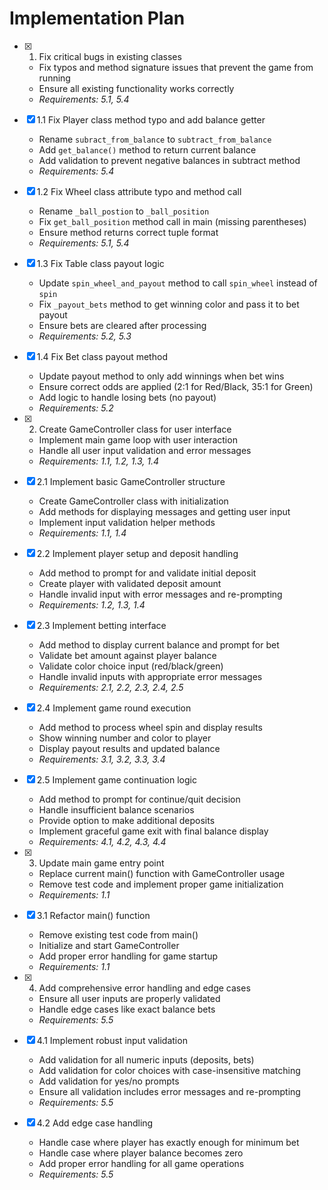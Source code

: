 # Implementation Plan

- [x] 1. Fix critical bugs in existing classes





  - Fix typos and method signature issues that prevent the game from running
  - Ensure all existing functionality works correctly
  - _Requirements: 5.1, 5.4_

- [x] 1.1 Fix Player class method typo and add balance getter


  - Rename `subract_from_balance` to `subtract_from_balance`
  - Add `get_balance()` method to return current balance
  - Add validation to prevent negative balances in subtract method
  - _Requirements: 5.4_

- [x] 1.2 Fix Wheel class attribute typo and method call


  - Rename `_ball_postion` to `_ball_position` 
  - Fix `get_ball_position` method call in main (missing parentheses)
  - Ensure method returns correct tuple format
  - _Requirements: 5.1, 5.4_




- [x] 1.3 Fix Table class payout logic
  - Update `spin_wheel_and_payout` method to call `spin_wheel` instead of `spin`
  - Fix `_payout_bets` method to get winning color and pass it to bet payout
  - Ensure bets are cleared after processing
  - _Requirements: 5.2, 5.3_

- [x] 1.4 Fix Bet class payout method
  - Update payout method to only add winnings when bet wins
  - Ensure correct odds are applied (2:1 for Red/Black, 35:1 for Green)
  - Add logic to handle losing bets (no payout)
  - _Requirements: 5.2_

- [x] 2. Create GameController class for user interface






  - Implement main game loop with user interaction
  - Handle all user input validation and error messages
  - _Requirements: 1.1, 1.2, 1.3, 1.4_

- [x] 2.1 Implement basic GameController structure


  - Create GameController class with initialization
  - Add methods for displaying messages and getting user input
  - Implement input validation helper methods
  - _Requirements: 1.1, 1.4_

- [x] 2.2 Implement player setup and deposit handling


  - Add method to prompt for and validate initial deposit
  - Create player with validated deposit amount
  - Handle invalid input with error messages and re-prompting
  - _Requirements: 1.2, 1.3, 1.4_

- [x] 2.3 Implement betting interface


  - Add method to display current balance and prompt for bet
  - Validate bet amount against player balance
  - Validate color choice input (red/black/green)
  - Handle invalid inputs with appropriate error messages
  - _Requirements: 2.1, 2.2, 2.3, 2.4, 2.5_

- [x] 2.4 Implement game round execution


  - Add method to process wheel spin and display results
  - Show winning number and color to player
  - Display payout results and updated balance
  - _Requirements: 3.1, 3.2, 3.3, 3.4_



- [x] 2.5 Implement game continuation logic





  - Add method to prompt for continue/quit decision
  - Handle insufficient balance scenarios
  - Provide option to make additional deposits
  - Implement graceful game exit with final balance display
  - _Requirements: 4.1, 4.2, 4.3, 4.4_

- [x] 3. Update main game entry point





  - Replace current main() function with GameController usage
  - Remove test code and implement proper game initialization
  - _Requirements: 1.1_

- [x] 3.1 Refactor main() function


  - Remove existing test code from main()
  - Initialize and start GameController
  - Add proper error handling for game startup
  - _Requirements: 1.1_

- [x] 4. Add comprehensive error handling and edge cases





  - Ensure all user inputs are properly validated
  - Handle edge cases like exact balance bets
  - _Requirements: 5.5_

- [x] 4.1 Implement robust input validation


  - Add validation for all numeric inputs (deposits, bets)
  - Add validation for color choices with case-insensitive matching
  - Add validation for yes/no prompts
  - Ensure all validation includes error messages and re-prompting
  - _Requirements: 5.5_

- [x] 4.2 Add edge case handling


  - Handle case where player has exactly enough for minimum bet
  - Handle case where player balance becomes zero
  - Add proper error handling for all game operations
  - _Requirements: 5.5_